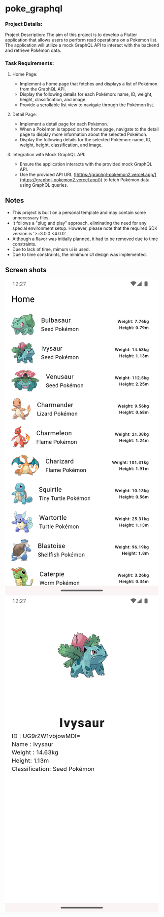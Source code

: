 
# poke_graphql

### Project Details:

Project Description: The aim of this project is to develop a Flutter application that allows users to perform read operations on a Pokémon list. The application will utilize a mock GraphQL API to interact with the backend and retrieve Pokémon data.

### Task Requirements:

1.  Home Page:
    
    -   Implement a home page that fetches and displays a list of Pokémon from the GraphQL API.
    -   Display the following details for each Pokémon: name, ID, weight, height, classification, and image.
    -   Provide a scrollable list view to navigate through the Pokémon list.
2.  Detail Page:
    
    -   Implement a detail page for each Pokémon.
    -   When a Pokémon is tapped on the home page, navigate to the detail page to display more information about the selected Pokémon.
    -   Display the following details for the selected Pokémon: name, ID, weight, height, classification, and image.
3.  Integration with Mock GraphQL API:
    
    -   Ensure the application interacts with the provided mock GraphQL API.
    -   Use the provided API URL ([https://graphql-pokemon2.vercel.app/](https://graphql-pokemon2.vercel.app/)) to fetch Pokémon data using GraphQL queries.

  

## Notes

-   This project is built on a personal template and may contain some unnecessary files.
-   It follows a "plug and play" approach, eliminating the need for any special environment setup. However, please note that the required SDK version is '>=3.0.0 <4.0.0'.
-   Although a flavor was initially planned, it had to be removed due to time constraints.
- Due to lack of time, mimum ui is used.
- Due to time constraints, the minimum UI design was implemented.

## Screen shots
![enter image description here](https://github.com/iamthejahid/poke_graphql/blob/main/media/Screenshot_1689100066.png)
![enter image description here](https://github.com/iamthejahid/poke_graphql/blob/main/media/Screenshot_1689100072.png)